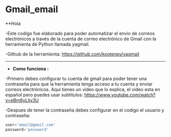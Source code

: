# Gmail_email

**Hola

-Este codigo fue elaborado para poder automatizar el envio de correos electrónicos a través de la cuenta de correo electrónico de Gmail con la herramienta de Python llamada yagmail.

-Github de la herramienta: https://github.com/kootenpv/yagmail

----------------------------------------------------------------------------------------------------------------

- **Como funciona :**

-Primero debes configurar tu cuenta de gmail para poder tener una contraseña para que la herramienta tenga acceso a tu cuenta y enviar correos electrónicos.
Aqui tienes un video que lo explica, el video esta en español pero puedes usar subtitulos: https://www.youtube.com/watch?v=eBm6yLIjv3U

-Despues de tener la contraseña debes configurar en el codigo el usuario y contraseña:

```python
user='email@gmail.com'
password='password'

```

